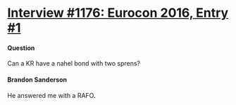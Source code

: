 # [Interview #1176: Eurocon 2016, Entry #1](https://www.theoryland.com/intvmain.php?i=1176#1)

#### Question

Can a KR have a nahel bond with two sprens?

#### Brandon Sanderson

He answered me with a RAFO.

